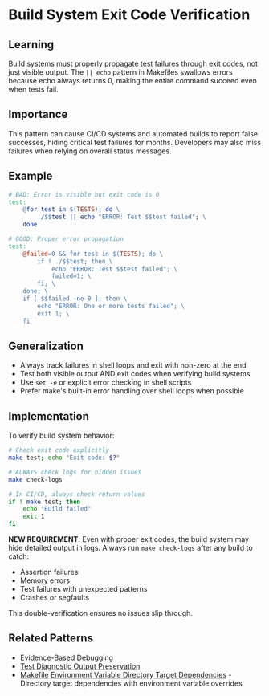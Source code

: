# Build System Exit Code Verification

## Learning
Build systems must properly propagate test failures through exit codes, not just visible output. The `|| echo` pattern in Makefiles swallows errors because echo always returns 0, making the entire command succeed even when tests fail.

## Importance
This pattern can cause CI/CD systems and automated builds to report false successes, hiding critical test failures for months. Developers may also miss failures when relying on overall status messages.

## Example
```makefile
# BAD: Error is visible but exit code is 0
test:
    @for test in $(TESTS); do \
        ./$$test || echo "ERROR: Test $$test failed"; \
    done

# GOOD: Proper error propagation
test:
    @failed=0 && for test in $(TESTS); do \
        if ! ./$$test; then \
            echo "ERROR: Test $$test failed"; \
            failed=1; \
        fi; \
    done; \
    if [ $$failed -ne 0 ]; then \
        echo "ERROR: One or more tests failed"; \
        exit 1; \
    fi
```

## Generalization
- Always track failures in shell loops and exit with non-zero at the end
- Test both visible output AND exit codes when verifying build systems
- Use `set -e` or explicit error checking in shell scripts
- Prefer make's built-in error handling over shell loops when possible

## Implementation
To verify build system behavior:
```bash
# Check exit code explicitly
make test; echo "Exit code: $?"

# ALWAYS check logs for hidden issues
make check-logs

# In CI/CD, always check return values
if ! make test; then
    echo "Build failed"
    exit 1
fi
```

**NEW REQUIREMENT**: Even with proper exit codes, the build system may hide detailed output in logs. Always run `make check-logs` after any build to catch:
- Assertion failures
- Memory errors
- Test failures with unexpected patterns
- Crashes or segfaults

This double-verification ensures no issues slip through.

## Related Patterns
- [Evidence-Based Debugging](evidence-based-debugging.md)
- [Test Diagnostic Output Preservation](test-diagnostic-output-preservation.md)
- [Makefile Environment Variable Directory Target Dependencies](makefile-environment-variable-directory-gotcha.md) - Directory target dependencies with environment variable overrides